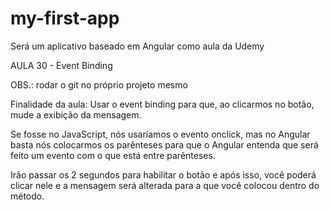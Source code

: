 # my-first-app
Será um aplicativo baseado em Angular como aula da Udemy

AULA 30 - Event Binding

OBS.: rodar o git no próprio projeto mesmo

Finalidade da aula:
Usar o event binding para que, ao clicarmos no botão, mude a exibição da mensagem.

Se fosse no JavaScript, nós usaríamos o evento onclick, mas no Angular basta nós colocarmos os parênteses para que o Angular entenda que será feito um evento com o que está entre parênteses.

Irão passar os 2 segundos para habilitar o botão e após isso, você poderá clicar nele e a mensagem será alterada para a que você colocou dentro do método.